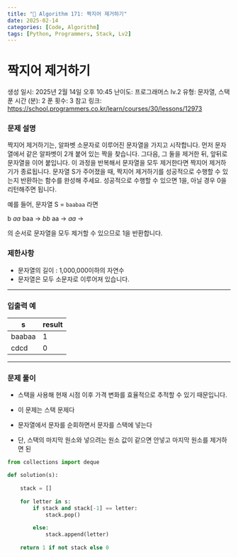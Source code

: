 ```yaml
---
title: "🧠 Algorithm 171: 짝지어 제거하기"
date: 2025-02-14
categories: [Code, Algorithm]
tags: [Python, Programmers, Stack, Lv2]
---
```


# 짝지어 제거하기

생성 일시: 2025년 2월 14일 오후 10:45
난이도: 프로그래머스 lv.2
유형: 문자열, 스택
푼 시간 (분): 2
푼 횟수: 3
참고 링크: https://school.programmers.co.kr/learn/courses/30/lessons/12973

### **문제 설명**

짝지어 제거하기는, 알파벳 소문자로 이루어진 문자열을 가지고 시작합니다. 먼저 문자열에서 같은 알파벳이 2개 붙어 있는 짝을 찾습니다. 그다음, 그 둘을 제거한 뒤, 앞뒤로 문자열을 이어 붙입니다. 이 과정을 반복해서 문자열을 모두 제거한다면 짝지어 제거하기가 종료됩니다. 문자열 S가 주어졌을 때, 짝지어 제거하기를 성공적으로 수행할 수 있는지 반환하는 함수를 완성해 주세요. 성공적으로 수행할 수 있으면 1을, 아닐 경우 0을 리턴해주면 됩니다.

예를 들어, 문자열 S = `baabaa` 라면

b *aa* baa → *bb* aa → *aa* →

의 순서로 문자열을 모두 제거할 수 있으므로 1을 반환합니다.

### 제한사항

- 문자열의 길이 : 1,000,000이하의 자연수
- 문자열은 모두 소문자로 이루어져 있습니다.

---

### 입출력 예

| s | result |
| --- | --- |
| baabaa | 1 |
| cdcd | 0 |

---

### 문제 풀이

- 스택을 사용해 현재 시점 이후 가격 변화를 효율적으로 추적할 수 있기 때문입니다.

- 이 문제는 스택 문제다
- 문자열에서 문자를 순회하면서 문자를 스택에 넣는다
- 단, 스택의 마지막 원소와 넣으려는 원소 값이 같으면 안넣고 마지막 원소를 제거하면 된

```python
from collections import deque

def solution(s):
    
    stack = []
    
    for letter in s:
        if stack and stack[-1] == letter:
            stack.pop()
            
        else:
            stack.append(letter)
            
    return 1 if not stack else 0
```